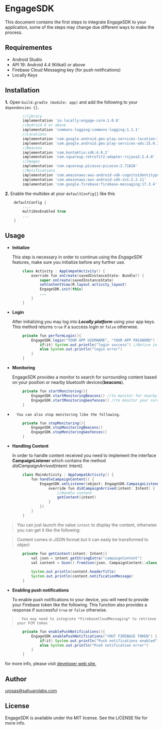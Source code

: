 # EngageSDK

This document contains the first steps to integrate EngageSDK to your application, some of the steps may change due different ways to make the process.

## Requirementes

  - Android Studio
  - API 19: Android 4.4 (Kitkat) or above
  - Firebase Cloud Messaging key (for push notifications)
  - Locally Keys
  
## Installation
**1.**  Open `build.gradle (module: app)` and add the following to your `dependencies {}`.


```groovy
        //library
        implementation 'io.locally:engage-core:1.0.0'
        //Android 9 or above
        implementation 'commons-logging:commons-logging:1.1.1'
        //Locations
        implementation 'com.google.android.gms:play-services-location:15.0.1'
        implementation 'com.google.android.gms:play-services-ads:15.0.1'
        //Beacons
        implementation 'com.kontaktio:sdk:4.0.2'
        implementation 'com.squareup.retrofit2:adapter-rxjava2:2.4.0'
        //Images
        implementation 'com.squareup.picasso:picasso:2.71828'
        //Notifications
        implementation 'com.amazonaws:aws-android-sdk-cognitoidentityprovider:2.6.8'
        implementation 'com.amazonaws:aws-android-sdk-sns:2.2.11'
        implementation 'com.google.firebase:firebase-messaging:17.3.4'
```

**2.**  Enable the multidex at your `defaultConfig{}` like this

```groovy
    defaultConfig {
        ....
        multiDexEnabled true
        ...
    }
```

## Usage
- **Initialize**

    This step is necessary in order to continue using the _EngageSDK_ features, make sure you initialize before any further use.

```Java
        class Activity : AppCompatActivity() {
            override fun onCreate(savedInstanceState: Bundle?) {
                super.onCreate(savedInstanceState)
                setContentView(R.layout.activity_layout)
                EngageSDK.init(this)
                ...
            }
        }
```

- **Login**
    
    After initializing you may log into _**Locally platform**_ using your app keys. This method returns `true` if a success login or `false` otherwise.

```Java
        private fun performLogin(){
            EngageSDK.login("YOUR APP USERNAME", "YOUR APP PASSWORD") { //Here you can handle the response
                if(it) System.out.println("login success") //Notice in kotlin default lambda object "it"
                else System.out.println("login error")
            }
        }
```

- **Monitoring**
    
    EngageSDK provides a monitor to search for surrounding content based on your position or nearby bluetooth devices(**beacons**).

```Java
        private fun startMonitoring(){
            EngageSDK.startMonitoringBeacons() //to monitor for nearby beacons
            EngageSDK.startMonitoringGeofences() //to monitor your current location
        }
```

*       You can also stop monitoring like the following.
        
```Java
        private fun stopMonitoring(){
            EngageSDK.stopMonitoringBeacons() 
            EngageSDK.stopMonitoringGeofences() 
        }
```

- **Handling Content**

    In order to handle content received you need to implement the interface **CampaignListener** which contains the method _didCampaignArrived(intent: Intent)_.

```Java
        class MainActivity : AppCompatActivity() {             
            fun handleCampaignContent() {
                EngageSDK.setListener(object: EngageSDK.CampaignListener {
                    override fun didCampaignArrived(intent: Intent) {
                        //Handle content
                        getContent(intent)
                    }
                })
            }
        }
```
>You can just launch the value `intent` to display the content, otherwise you can get it like the following:

>Content comes in *JSON* format but it can easly be transformed to object
    
```Java
        private fun getContent(intent: Intent){
            val json = intent.getStringExtra("campaignContent")
            val content = Gson().fromJson(json, CampaignContent::class.java)
            
            System.out.println(content.headerTitle)
            System.out.println(content.notificationMessage)
        }
```
    
- **Enabling push notifications**

    To enable push notifications to your device, you will need to provide your Firebase token like the following. This function also provides a response if successful `true` or `false` otherwise.

>       You may need to integrate *FirebaseCloudMessaging* to retrieve your FCM token 

```Java
        private fun enablePushNotifications(){
            EngageSDK.enablePushNotifications("YOUT FIREBASE TOKEN") { //here you can handle the response
                if(it) System.out.println("Push notifications enabled")
                else System.out.println("Push notification error")
            }
        }
```

for more info, please visit [developer web site.](https://locally.io/developers/)

## Author
urosas@sahuarolabs.com

## License
EngageSDK is available under the MIT license. See the LICENSE file for more info.
